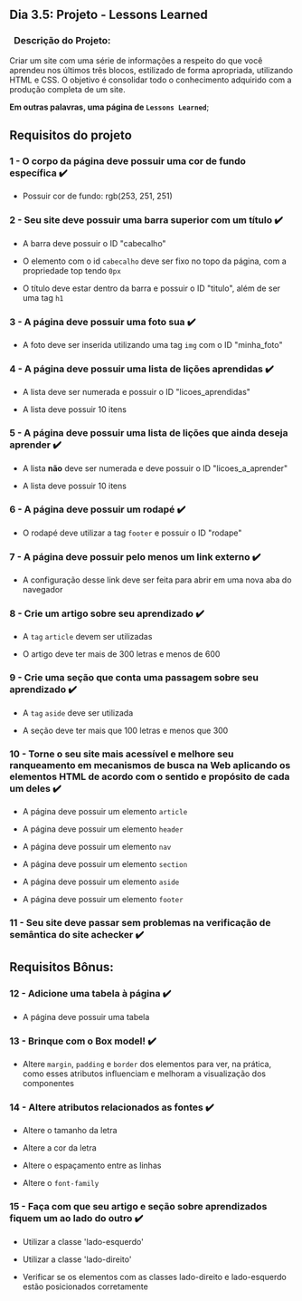 ## Dia 3.5: Projeto - Lessons Learned

### &nbsp; Descrição do Projeto:
Criar um site com uma série de informações a respeito do que você aprendeu nos últimos três blocos, estilizado de forma apropriada, utilizando HTML e CSS. O objetivo é consolidar todo o conhecimento adquirido com a produção completa de um site.

**Em outras palavras, uma página de `Lessons Learned`**;

## Requisitos do projeto

### 1 - O corpo da página deve possuir uma cor de fundo específica :heavy_check_mark:

- Possuir cor de fundo: rgb(253, 251, 251)

### 2 - Seu site deve possuir uma barra superior com um título :heavy_check_mark:

- A barra deve possuir o ID "cabecalho"

- O elemento com o id `cabecalho` deve ser fixo no topo da página, com a propriedade top tendo `0px`

- O título deve estar dentro da barra e possuir o ID "titulo", além de ser uma tag `h1`

### 3 - A página deve possuir uma foto sua :heavy_check_mark:

- A foto deve ser inserida utilizando uma tag `img` com o ID "minha_foto"

### 4 - A página deve possuir uma lista de lições aprendidas :heavy_check_mark:

- A lista deve ser numerada e possuir o ID "licoes_aprendidas"

- A lista deve possuir 10 itens

### 5 - A página deve possuir uma lista de lições que ainda deseja aprender :heavy_check_mark:

- A lista **não** deve ser numerada e deve possuir o ID "licoes_a_aprender"

- A lista deve possuir 10 itens

### 6 - A página deve possuir um rodapé :heavy_check_mark:

- O rodapé deve utilizar a tag `footer` e possuir o ID "rodape"

### 7 - A página deve possuir pelo menos um link externo :heavy_check_mark:

- A configuração desse link deve ser feita para abrir em uma nova aba do navegador

### 8 - Crie um artigo sobre seu aprendizado :heavy_check_mark:

- A `tag` `article` devem ser utilizadas

- O artigo deve ter mais de 300 letras e menos de 600

### 9 - Crie uma seção que conta uma passagem sobre seu aprendizado :heavy_check_mark:

- A `tag` `aside` deve ser utilizada

- A seção deve ter mais que 100 letras e menos que 300

### 10 - Torne o seu site mais acessível e melhore seu ranqueamento em mecanismos de busca na Web aplicando os elementos HTML de acordo com o sentido e propósito de cada um deles :heavy_check_mark:

- A página deve possuir um elemento `article`

- A página deve possuir um elemento `header`

- A página deve possuir um elemento `nav`

- A página deve possuir um elemento `section`

- A página deve possuir um elemento `aside`

- A página deve possuir um elemento `footer`

### 11 - Seu site deve passar sem problemas na verificação de semântica do site achecker :heavy_check_mark:

## Requisitos Bônus:

### 12 - Adicione uma tabela à página :heavy_check_mark:

- A página deve possuir uma tabela

### 13 - Brinque com o Box model! :heavy_check_mark:

- Altere `margin`, `padding` e `border` dos elementos para ver, na prática, como esses atributos influenciam e melhoram a visualização dos componentes

### 14 - Altere atributos relacionados as fontes :heavy_check_mark:

- Altere o tamanho da letra

- Altere a cor da letra

- Altere o espaçamento entre as linhas

- Altere o `font-family`

### 15 - Faça com que seu artigo e seção sobre aprendizados fiquem um ao lado do outro :heavy_check_mark:

- Utilizar a classe 'lado-esquerdo'

- Utilizar a classe 'lado-direito'

- Verificar se os elementos com as classes lado-direito e lado-esquerdo estão posicionados corretamente
